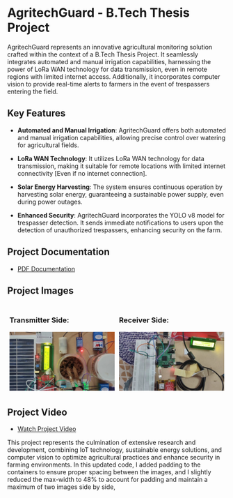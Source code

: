 # AgritechGuard - B.Tech Thesis Project

AgritechGuard represents an innovative agricultural monitoring solution crafted within the context of a B.Tech Thesis Project. It seamlessly integrates automated and manual irrigation capabilities, harnessing the power of LoRa WAN technology for data transmission, even in remote regions with limited internet access. Additionally, it incorporates computer vision to provide real-time alerts to farmers in the event of trespassers entering the field.

## Key Features

- **Automated and Manual Irrigation**: AgritechGuard offers both automated and manual irrigation capabilities, allowing precise control over watering for agricultural fields.

- **LoRa WAN Technology**: It utilizes LoRa WAN technology for data transmission, making it suitable for remote locations with limited internet connectivity [Even if no internet connection].

- **Solar Energy Harvesting**: The system ensures continuous operation by harvesting solar energy, guaranteeing a sustainable power supply, even during power outages.

- **Enhanced Security**: AgritechGuard incorporates the YOLO v8 model for trespasser detection. It sends immediate notifications to users upon the detection of unauthorized trespassers, enhancing security on the farm.

## Project Documentation

- [PDF Documentation](https://github.com/CVBhanuPrakash/AgritechGuard/blob/main/images/BTP_3rd_Review.pdf)

## Project Images

<div style="display: flex; flex-wrap: wrap; justify-content: space-between;">
  <div style="flex: 1; max-width: 48%; padding: 1%;">
    <h3>Transmitter Side:</h3>
    <img src="https://github.com/CVBhanuPrakash/AgritechGuard/blob/main/images/TransmitterEnd.jpg" style="max-width: 100%; height: auto;" alt="Transmitter Image">
  </div>
  <div style="flex: 1; max-width: 48%; padding: 1%;">
    <h3>Receiver Side:</h3>
    <img src="https://github.com/CVBhanuPrakash/AgritechGuard/blob/main/images/ReceiverEnd.jpg" style="max-width: 100%; height: auto;" alt="Receiver Image">
  </div>
</div>

## Project Video

- [Watch Project Video]([https://drive.google.com/file/d/1AogX8oCroh_puaGHfiaCTgyNUxjqn3Af/view?usp=drivesdk](https://drive.google.com/file/d/1Aa2_3-nHwf__IRAXLLYE0wAritepQV8B/view?usp=sharing))

This project represents the culmination of extensive research and development, combining IoT technology, sustainable energy solutions, and computer vision to optimize agricultural practices and enhance security in farming environments.
In this updated code, I added padding to the containers to ensure proper spacing between the images, and I slightly reduced the max-width to 48% to account for padding and maintain a maximum of two images side by side,


